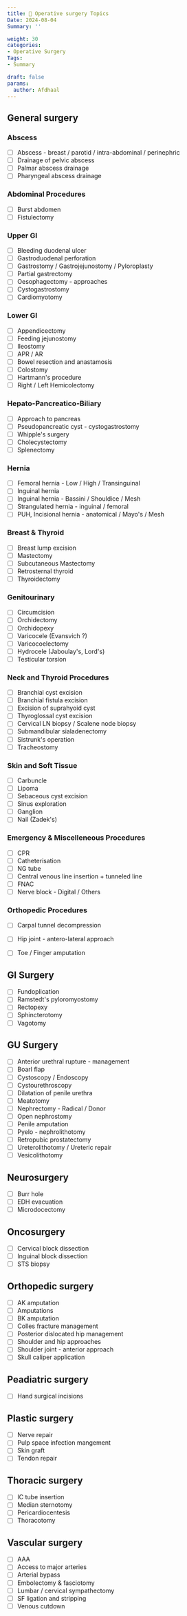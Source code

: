 ```yaml
---
title: 🐡 Operative surgery Topics
Date: 2024-08-04
Summary: ''

weight: 30
categories: 
- Operative Surgery
Tags:
- Summary

draft: false
params:
  author: Afdhaal
---
```

## General surgery
### Abscess
- [ ] Abscess - breast / parotid / intra-abdominal / perinephric
- [ ] Drainage of pelvic abscess
- [ ] Palmar abscess drainage
- [ ] Pharyngeal abscess drainage

### Abdominal Procedures
- [ ] Burst abdomen
- [ ] Fistulectomy
### Upper GI
- [ ] Bleeding duodenal ulcer
- [ ] Gastroduodenal perforation
- [ ] Gastrostomy / Gastrojejunostomy / Pyloroplasty
- [ ] Partial gastrectomy
- [ ] Oesophagectomy - approaches
- [ ] Cystogastrostomy
- [ ] Cardiomyotomy
### Lower GI
- [ ] Appendicectomy
- [ ] Feeding jejunostomy
- [ ] Ileostomy
- [ ] APR / AR
- [ ] Bowel resection and anastamosis
- [ ] Colostomy
- [ ] Hartmann's procedure
- [ ] Right / Left Hemicolectomy

### Hepato-Pancreatico-Biliary
- [ ] Approach to pancreas
- [ ] Pseudopancreatic cyst - cystogastrostomy
- [ ] Whipple's surgery
- [ ] Cholecystectomy
- [ ]  Splenectomy
### Hernia
- [ ] Femoral hernia - Low / High / Transinguinal
- [ ] Inguinal hernia
- [ ] Inguinal hernia - Bassini / Shouldice / Mesh
- [ ] Strangulated hernia - inguinal / femoral
- [ ] PUH, Incisional hernia - anatomical / Mayo's / Mesh

### Breast & Thyroid
- [ ] Breast lump excision
- [ ] Mastectomy
- [ ] Subcutaneous Mastectomy
- [ ] Retrosternal thyroid
- [ ] Thyroidectomy

### Genitourinary
- [ ] Circumcision
- [ ] Orchidectomy
- [ ] Orchidopexy
- [ ] Varicocele (Evansvich ?)
- [ ] Varicocoelectomy
- [ ] Hydrocele (Jaboulay's, Lord's)
- [ ] Testicular torsion

### Neck and Thyroid Procedures
- [ ] Branchial cyst excision
- [ ] Branchial fistula excision
- [ ] Excision of suprahyoid cyst
- [ ] Thyroglossal cyst excision
- [ ] Cervical LN biopsy / Scalene node biopsy
- [ ] Submandibular sialadenectomy
- [ ] Sistrunk's operation
- [ ] Tracheostomy

### Skin and Soft Tissue
- [ ] Carbuncle
- [ ] Lipoma
- [ ] Sebaceous cyst excision
- [ ] Sinus exploration
- [ ] Ganglion
- [ ] Nail (Zadek's)

### Emergency & Miscelleneous Procedures
- [ ] CPR
- [ ] Catheterisation
- [ ] NG tube
- [ ] Central venous line insertion + tunneled line
- [ ] FNAC
- [ ] Nerve block - Digital / Others

### Orthopedic Procedures
- [ ] Carpal tunnel decompression
- [ ] Hip joint - antero-lateral approach
- [ ] Toe / Finger amputation


## GI Surgery
- [ ] Fundoplication
- [ ] Ramstedt's pyloromyostomy
- [ ] Rectopexy
- [ ] Sphincterotomy
- [ ] Vagotomy
## GU Surgery
- [ ] Anterior urethral rupture - management
- [ ] Boarl flap
- [ ] Cystoscopy / Endoscopy
- [ ] Cystourethroscopy
- [ ] Dilatation of penile urethra
- [ ] Meatotomy
- [ ] Nephrectomy - Radical / Donor
- [ ] Open nephrostomy
- [ ] Penile amputation
- [ ] Pyelo - nephrolithotomy
- [ ] Retropubic prostatectomy
- [ ] Ureterolithotomy / Ureteric repair
- [ ] Vesicolithotomy
## Neurosurgery
- [ ] Burr hole
- [ ] EDH evacuation
- [ ] Microdocectomy
## Oncosurgery
- [ ] Cervical block dissection
- [ ] Inguinal block dissection
- [ ] STS biopsy
## Orthopedic surgery
- [ ] AK amputation
- [ ] Amputations
- [ ] BK amputation
- [ ] Colles fracture management
- [ ] Posterior dislocated hip management
- [ ] Shoulder and hip approaches
- [ ] Shoulder joint - anterior approach
- [ ] Skull caliper application
## Peadiatric surgery
- [ ] Hand surgical incisions
## Plastic surgery
- [ ] Nerve repair
- [ ] Pulp space infection mangement
- [ ] Skin graft
- [ ] Tendon repair
## Thoracic surgery
- [ ] IC tube insertion
- [ ] Median sternotomy
- [ ] Pericardiocentesis
- [ ] Thoracotomy
## Vascular surgery
- [ ] AAA
- [ ] Access to major arteries
- [ ] Arterial bypass
- [ ] Embolectomy & fasciotomy
- [ ] Lumbar / cervical sympathectomy
- [ ] SF ligation and stripping
- [ ] Venous cutdown